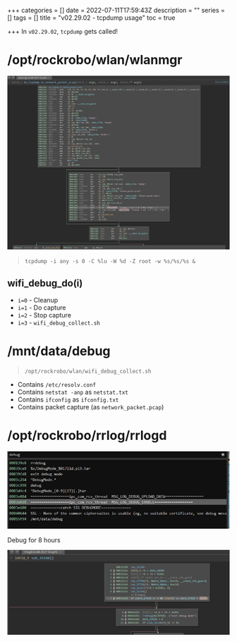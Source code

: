 +++
categories = []
date = 2022-07-11T17:59:43Z
description = ""
series = []
tags = []
title = "v02.29.02 - tcpdump usage"
toc = true

+++
In `v02.29.02`, `tcpdump` gets called!

# /opt/rockrobo/wlan/wlanmgr

![](/uploads/20220711-snipaste_2022-07-12_03-58-09.jpg)

> `tcpdump -i any -s 0 -C %lu -W %d -Z root -w %s/%s/%s &`

## wifi_debug_do(i)

* `i=0` - Cleanup
* `i=1` - Do capture
* `i=2` - Stop capture
* `i=3` - `wifi_debug_collect.sh`

# /mnt/data/debug

> `/opt/rockrobo/wlan/wifi_debug_collect.sh`

* Contains `/etc/resolv.conf`
* Contains `netstat -anp` as `netstat.txt`
* Contains `ifconfig` as `ifconfig.txt`
* Contains packet capture (as `network_packet.pcap`)

# /opt/rockrobo/rrlog/rrlogd

![](/uploads/20220711-snipaste_2022-07-12_04-14-11.jpg)

Debug for 8 hours

![](/uploads/20220723-snipaste_2022-07-24_01-54-33.jpg)